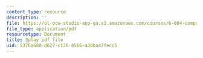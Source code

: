 ```yaml
---
content_type: resource
description: ''
file: https://ol-ocw-studio-app-qa.s3.amazonaws.com/courses/6-004-computation-structures-spring-2017/5376a680d627c1368566a30ba47fecc5_IK9OVbj_Ir0.pdf
file_type: application/pdf
resourcetype: Document
title: 3play pdf file
uid: 5376a680-d627-c136-8566-a30ba47fecc5
---
```

